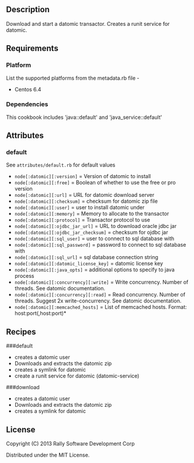 ## Description
Download and start a datomic transactor. Creates a runit service for datomic.

## Requirements
### Platform
List the supported platforms from the metadata.rb file -
* Centos 6.4

### Dependencies
This cookbook includes 'java::default' and 'java_service::default'

## Attributes
### default
See `attributes/default.rb` for default values

* `node[:datomic][:version]` = Version of datomic to install
* `node[:datomic][:free]` = Boolean of whether to use the free or pro version
* `node[:datomic][:url]` = URL for datomic download server
* `node[:datomic][:checksum]` = checksum for datomic zip file
* `node[:datomic][:user]` = user to install datomic under
* `node[:datomic][:memory]` = Memory to allocate to the transactor
* `node[:datomic][:protocol]` = Transactor protocol to use
* `node[:datomic][:ojdbc_jar_url]` = URL to download oracle jdbc jar
* `node[:datomic][:ojdbc_jar_checksum]` = checksum for ojdbc jar
* `node[:datomic][:sql_user]` = user to connect to sql database with
* `node[:datomic][:sql_password]` = password to connect to sql database with
* `node[:datomic][:sql_url]` = sql database connection string
* `node[:datomic][:datomic_license_key]` = datomic license key
* `node[:datomic][:java_opts]` = additional options to specify to java process
* `node[:datomic][:concurrency][:write]` = Write concurrency.  Number of threads.  See datomic documentation.
* `node[:datomic][:concurrency][:read]` = Read concurrency.  Number of threads.  Suggest 2x write-concurrency.  See datomic documentation.
* `node[:datomic][:memcached_hosts]` = List of memcached hosts.  Format: host:port(,host:port)*

## Recipes
###default
* creates a datomic user
* Downloads and extracts the datomic zip
* creates a symlink for datomic
* create a runit service for datomic (datomic-service)

###download
* creates a datomic user
* Downloads and extracts the datomic zip
* creates a symlink for datomic

## License
Copyright (C) 2013 Rally Software Development Corp

Distributed under the MIT License.
